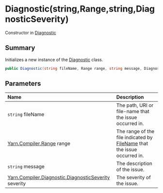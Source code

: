 # Diagnostic(string,Range,string,DiagnosticSeverity)

Constructor in [Diagnostic](/api/csharp/yarn.compiler.diagnostic.md)

## Summary


Initializes a new instance of the  <a href="yarn.compiler.diagnostic.md">Diagnostic</a>  class.


```csharp
public Diagnostic(string fileName, Range range, string message, DiagnosticSeverity severity = DiagnosticSeverity.Error)
```

## Parameters

|Name|Description|
|:---|:---|
|`string` fileName|The path, URI or file-name that the issue occurred in.|
|[Yarn.Compiler.Range](/api/csharp/yarn.compiler.range.md) range|The range of the file indicated by  <a href="yarn.compiler.diagnostic.filename.md">FileName</a>  that the issue occurred in.|
|`string` message|The description of the issue.|
|[Yarn.Compiler.Diagnostic.DiagnosticSeverity](/api/csharp/yarn.compiler.diagnostic.diagnosticseverity.md) severity|The severity of the issue.|

